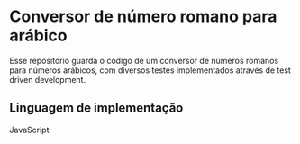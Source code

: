 # Conversor de número romano para arábico
Esse repositório guarda o código de um conversor de números romanos para números arábicos, com diversos testes implementados através de test driven development.

## Linguagem de implementação
JavaScript